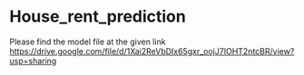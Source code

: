 # House_rent_prediction
Please find the model file at the given link
<a>https://drive.google.com/file/d/1Xai2ReVbDIx65gxr_oojJ7IOHT2ntcBR/view?usp=sharing</a>
